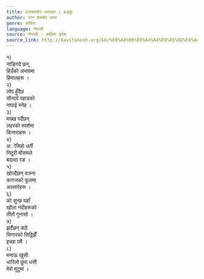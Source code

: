 ```yaml
---
title: रत्नशमशेर थापाका ८ हाइकु
author: रत्न शमशेर थापा
genre: कविता
language: नेपाली
source: नेपाली - कविता कोश
source_link: http://kavitakosh.org/kk/%E0%A4%B0%E0%A4%A4%E0%A5%8D%E0%A4%A8_%E0%A4%B6%E0%A4%AE%E0%A4%B6%E0%A5%87%E0%A4%B0_%E0%A4%A5%E0%A4%BE%E0%A4%AA%E0%A4%BE
---
```


१)  
नाङ्गिदै छन्,  
हिउँको अभावमा  
हिमालहरू ।  
२)  
लोप हुँदैछ  
सौन्दर्य पहाडको  
नापाई स्नेह ।  
३)  
मख्ख पर्दैछन्  
लहरको स्पर्शमा  
किनाराहरू ।  
४)  
अोसिहो धर्ती  
निठुरी मौसमले  
बदल्दा रङ ।  
५)  
खोज्दैछन् वास्ना  
कागजको फूलमा  
अल्लारेहरू ।  
६)  
को सुन्छ यहाँ  
खोला नदीहरूको  
तीतो गुनासो ।  
७)  
झर्दैछन् कठै  
सिगारको सिठ्ठिझैँ  
इच्छा पमै ।  
८)  
मनाऊ खुसी  
धारिलो छुरा धसी  
मेरो मुटुमा ।
